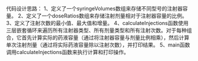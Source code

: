 代码设计思路：
1、定义了一个syringeVolumes数组来存储不同型号的注射器容量。
2、定义了一个doseRatios数组来存储注射剂量相对于注射器容量的比例。
3、定义了注射次数的最小值、最大值和增量。
4、calculateInjections函数使用三层嵌套循环来遍历所有注射器类型、所有剂量类型和所有注射次数。对于每种组合，它首先计算实际的药液容量（通过将注射器容量与剂量比例相乘），然后计算单次注射剂量（通过将实际药液容量除以注射次数），并打印结果。
5、main函数调用calculateInjections函数来执行计算和打印操作。

